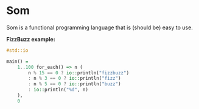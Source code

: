 # Som

Som is a functional programming language that is (should be) easy to use.

**FizzBuzz example:**
```haskell
#std::io

main() =
    1..100 for_each() => n (
        n % 15 == 0 ? io::println("fizzbuzz")
        : n % 3 == 0 ? io::println("fizz")
        : n % 5 == 0 ? io::println("buzz")
        : io::println("%d", n)
    ),
    0
```
